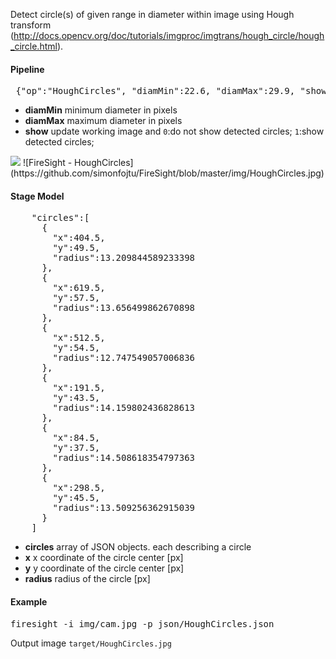 Detect circle(s) of given range in diameter within image using Hough transform (http://docs.opencv.org/doc/tutorials/imgproc/imgtrans/hough_circle/hough_circle.html).

#### Pipeline
<pre> {"op":"HoughCircles", "diamMin":22.6, "diamMax":29.9, "show":1}</pre>
* **diamMin** minimum diameter in pixels
* **diamMax** maximum diameter in pixels
* **show** update working image and 
 `0`:do not show detected circles; 
 `1`:show detected circles; 

<img src="img/HoughCircles.jpg">
![FireSight - HoughCircles](https://github.com/simonfojtu/FireSight/blob/master/img/HoughCircles.jpg)

#### Stage Model
<pre>
    "circles":[
      {
        "x":404.5,
        "y":49.5,
        "radius":13.209844589233398
      },
      {
        "x":619.5,
        "y":57.5,
        "radius":13.656499862670898
      },
      {
        "x":512.5,
        "y":54.5,
        "radius":12.747549057006836
      },
      {
        "x":191.5,
        "y":43.5,
        "radius":14.159802436828613
      },
      {
        "x":84.5,
        "y":37.5,
        "radius":14.508618354797363
      },
      {
        "x":298.5,
        "y":45.5,
        "radius":13.509256362915039
      }
    ]
</pre>
* **circles** array of JSON objects. each describing a circle
* **x** x coordinate of the circle center [px]
* **y** y coordinate of the circle center [px]
* **radius** radius of the circle [px]

#### Example
<pre>firesight -i img/cam.jpg -p json/HoughCircles.json</pre>
Output image `target/HoughCircles.jpg`